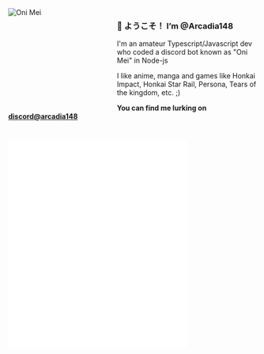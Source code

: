 <img width="210" height="210" align="left" style="float: left; margin: 0 10px 0 0;" alt="Oni Mei" src="https://cdn.discordapp.com/avatars/572386055928414208/e0b1a6e2af411acde9d9bb1477f2c6f1.png?size=2048"> 

### 👋 ようこそ！ I’m @Arcadia148

I'm an amateur Typescript/Javascript dev who coded a discord bot known as "Oni Mei" in Node-js

I like anime, manga and games like Honkai Impact, Honkai Star Rail, Persona, Tears of the kingdom, etc. ;)

**You can find me lurking on [discord@arcadia148](https://discord.com/)**

#

<a href="">
  <img height=210 align="left" src="https://raw.githubusercontent.com/Arcadia148/Arcadia148/b3ab8eee2503b310efcfd0b86a1a9639f250459e/profileAssets/overview.svg#gh-dark-mode-only" />
</a>

<a href="">
  <img height=210 align="left" src="https://raw.githubusercontent.com/Arcadia148/Arcadia148/b3ab8eee2503b310efcfd0b86a1a9639f250459e/profileAssets/languages.svg#gh-dark-mode-only" />
</a>


<!---
Arcadia148/Arcadia148 is a ✨ special ✨ repository because its `README.md` (this file) appears on your GitHub profile.
You can click the Preview link to take a look at your changes.
--->
